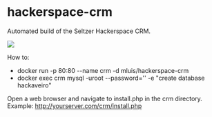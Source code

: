 # hackerspace-crm
Automated build of the Seltzer Hackerspace CRM.

[![](https://badge.imagelayers.io/mluis/hackerspace-crm:latest.svg)](https://imagelayers.io/?images=mluis/hackerspace-crm:latest 'Get your own badge on imagelayers.io')

How to: 
  - docker run -p 80:80 --name crm -d mluis/hackerspace-crm
  - docker exec crm mysql -uroot --password='' -e "create database hackaveiro"

Open a web browser and navigate to install.php in the crm directory. Example: http://yourserver.com/crm/install.php
